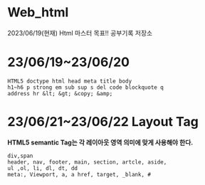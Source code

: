 # Web_html
2023/06/19(현재) Html 마스터 목표!! 공부기록 저장소

# 23/06/19~23/06/20
```
HTML5 doctype html head meta title body
h1~h6 p strong em sub sup s del code blockquote q
address hr &lt; &gt; &copy; &amp;
```

# 23/06/21~23/06/22 Layout Tag
**HTML5 semantic Tag는 각 레이아웃 영역 의미에 맞게 사용해야 한다.**
```
div,span
header, nav, footer, main, section, artcle, aside,
ul ,ol, li, dl, dt, dd
meta:, Viewport, a, a href, target, _blank, #
```
